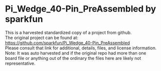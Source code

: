 
# Pi_Wedge_40-Pin_PreAssembled by sparkfun  
This is a harvested standardized copy of a project from github.  
The original project can be found at:  
https://github.com/sparkfun/Pi_Wedge_40-Pin_PreAssembled  
Please consult that link for additional, details, files, and license information.  
Note: It was auto harvested and if the original repo had more than one board file or anything out of the ordinary the files here are likely not representative.  
    